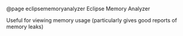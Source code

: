 @page eclipsememoryanalyzer Eclipse Memory Analyzer

Useful for viewing memory usage (particularly gives good reports of memory leaks)